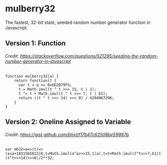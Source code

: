 # mulberry32
The fastest, 32-bit state, seeded random number generator function in Javascript. 

## Version 1: Function
###### Credit: https://stackoverflow.com/questions/521295/seeding-the-random-number-generator-in-javascript
```
function mulberry32(a) {
    return function() {
      var t = a += 0x6D2B79F5;
      t = Math.imul(t ^ t >>> 15, t | 1);
      t ^= t + Math.imul(t ^ t >>> 7, t | 61);
      return ((t ^ t >>> 14) >>> 0) / 4294967296;
    }
}
```
## Version 2: Oneline Assigned to Variable
###### Credit: https://gist.github.com/blixt/f17b47c62508be59987b
```
var mb32=a=>(t)=>(a=a+1831565813|0,t=Math.imul(a^a>>>15,1|a),t=t+Math.imul(t^t>>>7,61|t)^t,(t^t>>>14)>>>0)/2**32;
```
